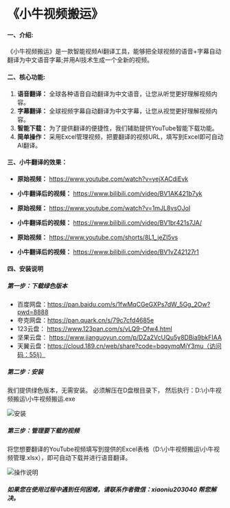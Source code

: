 # 《小牛视频搬运》
#### 一、介绍:

《小牛视频搬运》是一款智能视频AI翻译工具，能够把全球视频的语音+字幕自动翻译为中文语音字幕;并用AI技术生成一个全新的视频。

#### 二、核心功能:
1. **语音翻译：** 全球各种语音自动翻译为中文语音，让您从听觉更好理解视频内容。
2. **字幕翻译：** 全球视频字幕自动翻译为中文字幕，让您从视觉更好理解视频内容。
3. **智能下载：** 为了提供翻译的便捷性，我们辅助提供YouTube智能下载功能。
4. **简单操作：** 采用Excel管理视频，把要翻译的视频URL，填写到Excel即可自动AI翻译。



#### 三、小牛翻译的效果：
- **原始视频：**  https://www.youtube.com/watch?v=yejXACdiEvk 
- **小牛翻译后的视频：**  https://www.bilibili.com/video/BV1AK421b7yk

- **原始视频：**  https://www.youtube.com/watch?v=1mJL8vsOJoI
- **小牛翻译后的视频：**  https://www.bilibili.com/video/BV1br421s7JA/

- **原始视频：**  https://www.youtube.com/shorts/8L1_jeZI5vs
- **小牛翻译后的视频：**  https://www.bilibili.com/video/BV1vZ42127r1




#### 四、安装说明
##### 第一步：下载绿色版本
- 百度网盘：https://pan.baidu.com/s/1fwMqCGeGXPs7dW_5Gg_2Ow?pwd=8888
- 夸克网盘：https://pan.quark.cn/s/79c7cfd4685e
- 123云盘： https://www.123pan.com/s/vLQ9-Ofw4.html
- 坚果云盘：  https://www.jianguoyun.com/p/DZa2VcUQu5y8DBia9bkFIAA
- 天翼云盘：https://cloud.189.cn/web/share?code=bqqymqMjY3mu（访问码：55lj）

##### 第二步：安装
我们提供绿色版本，无需安装。
必须解压在D盘根目录下，
然后执行：D:\小牛视频搬运\小牛视频搬运.exe

![安装](https://github.com/agan-j/xiaoniu/blob/main/a.png)

##### 第三步：管理要下载的视频
将您想要翻译的YouTube视频填写到提供的Excel表格（D:\小牛视频搬运\小牛视频管理.xlsx），即可自动下载并进行语音翻译。

![操作说明](https://github.com/agan-j/xiaoniu/blob/main/b.png)

##### 如果您在使用过程中遇到任何困难，请联系作者微信：xiaoniu203040 帮您解决。


